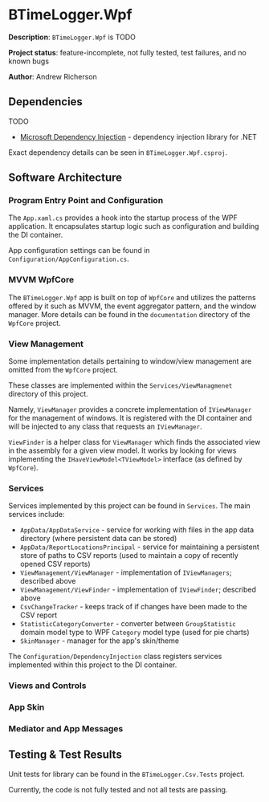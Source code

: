 ﻿# BTimeLogger.Wpf

**Description**: `BTimeLogger.Wpf` is TODO

**Project status**: feature-incomplete, not fully tested, test failures, and no known bugs

**Author**: Andrew Richerson

## Dependencies

TODO

-   [Microsoft Dependency Injection](https://www.nuget.org/packages/Microsoft.Extensions.DependencyInjection) - dependency injection library for .NET

Exact dependency details can be seen in `BTimeLogger.Wpf.csproj`.

## Software Architecture

### Program Entry Point and Configuration

The `App.xaml.cs` provides a hook into the startup process of the WPF application. It encapsulates startup logic such as configuration and
building the DI container.

App configuration settings can be found in `Configuration/AppConfiguration.cs`.

### MVVM WpfCore

The `BTimeLogger.Wpf` app is built on top of `WpfCore` and utilizes the patterns offered by it such as MVVM, the event aggregator pattern, and the window manager. More details can be found in the `documentation` directory of the `WpfCore` project.

### View Management

Some implementation details pertaining to window/view management are omitted from the `WpfCore` project.

These classes are implemented within the `Services/ViewManagmenet` directory of this project.

Namely, `ViewManager` provides a concrete implementation of `IViewManager` for the management of windows. It is registered with the DI container and will be injected to any class that requests an `IViewManager`.

`ViewFinder` is a helper class for `ViewManager` which finds the associated view in the assembly for a given view model. It works by looking for views implementing the `IHaveViewModel<TViewModel>` interface (as defined by `WpfCore`).

### Services

Services implemented by this project can be found in `Services`. The main services include:

-   `AppData/AppDataService` - service for working with files in the app data directory (where persistent data can be stored)
-   `AppData/ReportLocationsPrincipal` - service for maintaining a persistent store of paths to CSV reports (used to maintain a copy of recently opened CSV reports)
-   `ViewManagement/ViewManager` - implementation of `IViewManagers`; described above
-   `ViewManagement/ViewFinder` - implementation of `IViewFinder`; described above
-   `CsvChangeTracker` - keeps track of if changes have been made to the CSV report
-   `StatisticCategoryConverter` - converter between `GroupStatistic` domain model type to WPF `Category` model type (used for pie charts)
-   `SkinManager` - manager for the app's skin/theme

The `Configuration/DependencyInjection` class registers services implemented within this project to the DI container.

### Views and Controls

### App Skin

### Mediator and App Messages

## Testing & Test Results

Unit tests for library can be found in the `BTimeLogger.Csv.Tests` project.

Currently, the code is not fully tested and not all tests are passing.
